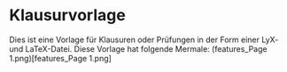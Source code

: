 # Klausurvorlage
Dies ist eine Vorlage für Klausuren oder Prüfungen in der Form einer LyX- und LaTeX-Datei.
Diese Vorlage hat folgende Mermale:
(features_Page 1.png)[features_Page 1.png]

